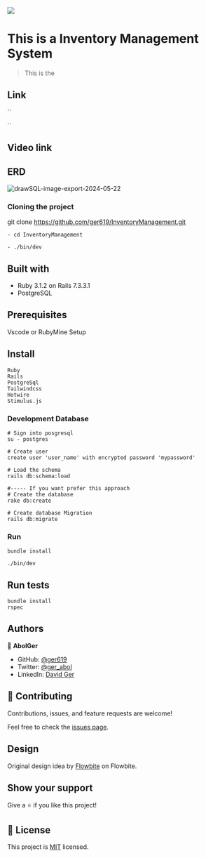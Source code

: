 
![](https://img.shields.io/badge/Microverse-blueviolet)
# This is a Inventory Management System

>This is the 
## Link
``

``
## Video link



## ERD

![drawSQL-image-export-2024-05-22](https://github.com/ger619/InventoryManagement/assets/9010615/9589f30f-3c33-4e57-8d7f-87281dc9733a)



### Cloning the project

git clone https://github.com/ger619/InventoryManagement.git <Your-Build-Directory>
``` 
- cd InventoryManagement

- ./bin/dev
```


## Built with
- Ruby 3.1.2 on Rails 7.3.3.1
- PostgreSQL

## Prerequisites

Vscode or RubyMine
Setup

## Install
    Ruby
    Rails
    PostgreSql
    Tailwindcss
    Hotwire
    Stimulus.js

### Development Database

```
# Sign into posgresql
su - postgres

# Create user
create user 'user_name' with encrypted password 'mypassword'

# Load the schema
rails db:schema:load

#----- If you want prefer this approach
# Create the database
rake db:create

# Create database Migration
rails db:migrate
```

### Run

```
bundle install

./bin/dev
```

## Run tests
```
bundle install
rspec
```

## Authors

👤 **AbolGer**

- GitHub: [@ger619](https://github.com/ger619)
- Twitter: [@ger_abol](https://twitter.com/ger_abol)
- LinkedIn: [David Ger](https://linkedin.com/in/david-ger-426b4576)


## 🤝 Contributing

Contributions, issues, and feature requests are welcome!

Feel free to check the [issues page](https://github.com/Lifeline-Solutions/mseal-rails/issues).

## Design

Original design idea by [Flowbite](https://flowbite.com/) on Flowbite.

## Show your support

Give a ⭐️ if you like this project!

## 📝 License

This project is [MIT](./MIT.md) licensed.
